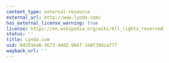 ```yaml
---
content_type: external-resource
external_url: http://www.lynda.com/
has_external_license_warning: true
license: https://en.wikipedia.org/wiki/All_rights_reserved
status: ''
title: Lynda.com
uid: 0d291ea6-3673-44d2-966f-148f39dca777
wayback_url: ''
---
```

